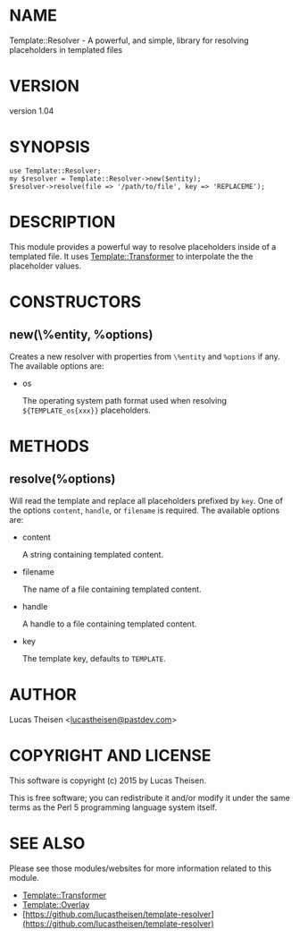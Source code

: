 # NAME

Template::Resolver - A powerful, and simple, library for resolving placeholders in templated files

# VERSION

version 1.04

# SYNOPSIS

    use Template::Resolver;
    my $resolver = Template::Resolver->new($entity);
    $resolver->resolve(file => '/path/to/file', key => 'REPLACEME');

# DESCRIPTION

This module provides a powerful way to resolve placeholders inside of a templated file.
It uses [Template::Transformer](https://metacpan.org/pod/Template::Transformer) to interpolate the the placeholder values.

# CONSTRUCTORS

## new(\\%entity, %options)

Creates a new resolver with properties from `\%entity` and `%options` if any.  The
available options are:

- os

    The operating system path format used when resolving `${TEMPLATE_os{xxx}}` placeholders.

# METHODS

## resolve(%options)

Will read the template and replace all placeholders prefixed by `key`. One of the 
options `content`, `handle`, or `filename` is required.  The available options are:

- content

    A string containing templated content.

- filename

    The name of a file containing templated content.

- handle

    A handle to a file containing templated content.

- key

    The template key, defaults to `TEMPLATE`.

# AUTHOR

Lucas Theisen &lt;lucastheisen@pastdev.com>

# COPYRIGHT AND LICENSE

This software is copyright (c) 2015 by Lucas Theisen.

This is free software; you can redistribute it and/or modify it under
the same terms as the Perl 5 programming language system itself.

# SEE ALSO

Please see those modules/websites for more information related to this module.

- [Template::Transformer](https://metacpan.org/pod/Template::Transformer)
- [Template::Overlay](https://metacpan.org/pod/Template::Overlay)
- [https://github.com/lucastheisen/template-resolver](https://github.com/lucastheisen/template-resolver)

